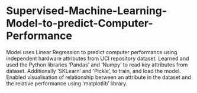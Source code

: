 # Supervised-Machine-Learning-Model-to-predict-Computer-Performance
Model uses Linear Regression to predict computer performance using independent hardware attributes from UCI repository dataset. Learned and used the Python libraries ‘Pandas’ and ‘Numpy’ to read key attributes from dataset. Additionally ‘SKLearn’ and ‘Pickle’, to train, and load the model. Enabled visualisation of relationship between an attribute in the dataset and the relative performance using ‘matplotlib’ library.

